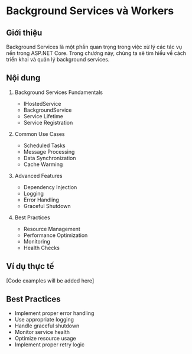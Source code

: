 # Background Services và Workers

## Giới thiệu
Background Services là một phần quan trọng trong việc xử lý các tác vụ nền trong ASP.NET Core. Trong chương này, chúng ta sẽ tìm hiểu về cách triển khai và quản lý background services.

## Nội dung
1. Background Services Fundamentals
   - IHostedService
   - BackgroundService
   - Service Lifetime
   - Service Registration

2. Common Use Cases
   - Scheduled Tasks
   - Message Processing
   - Data Synchronization
   - Cache Warming

3. Advanced Features
   - Dependency Injection
   - Logging
   - Error Handling
   - Graceful Shutdown

4. Best Practices
   - Resource Management
   - Performance Optimization
   - Monitoring
   - Health Checks

## Ví dụ thực tế
[Code examples will be added here]

## Best Practices
- Implement proper error handling
- Use appropriate logging
- Handle graceful shutdown
- Monitor service health
- Optimize resource usage
- Implement proper retry logic 